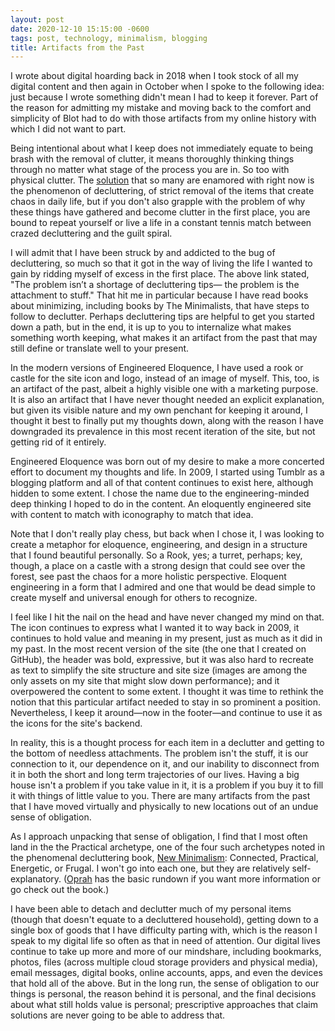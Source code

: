 ```yaml
---
layout: post
date: 2020-12-10 15:15:00 -0600
tags: post, technology, minimalism, blogging
title: Artifacts from the Past
---
```


I wrote about digital hoarding back in 2018 when I took stock of all my digital content and then again in October when I spoke to the following idea: just because I wrote something didn't mean I had to keep it forever. Part of the reason for admitting my mistake and moving back to the comfort and simplicity of Blot had to do with those artifacts from my online history with which I did not want to part. 

Being intentional about what I keep does not immediately equate to being brash with the removal of clutter, it means thoroughly thinking things through no matter what stage of the process you are in. So too with physical clutter. The [solution](https://www.theminimalists.com/solution/) that so many are enamored with right now is the phenomenon of decluttering, of strict removal of the items that create chaos in daily life, but if you don't also grapple with the problem of why these things have gathered and become clutter in the first place, you are bound to repeat yourself or live a life in a constant tennis match between crazed decluttering and the guilt spiral.

I will admit that I have been struck by and addicted to the bug of decluttering, so much so that it got in the way of living the life I wanted to gain by ridding myself of excess in the first place. The above link stated, "The problem isn’t a shortage of decluttering tips— the problem is the attachment to stuff." That hit me in particular because I have read books about minimizing, including books by The Minimalists, that have steps to follow to declutter. Perhaps decluttering tips are helpful to get you started down a path, but in the end, it is up to you to internalize what makes something worth keeping, what makes it an artifact from the past that may still define or translate well to your present.

In the modern versions of Engineered Eloquence, I have used a rook or castle for the site icon and logo, instead of an image of myself. This, too, is an artifact of the past, albeit a highly visible one with a marketing purpose. It is also an artifact that I have never thought needed an explicit explanation, but given its visible nature and my own penchant for keeping it around, I thought it best to finally put my thoughts down, along with the reason I have downgraded its prevalence in this most recent iteration of the site, but not getting rid of it entirely.

Engineered Eloquence was born out of my desire to make a more concerted effort to document my thoughts and life. In 2009, I started using Tumblr as a blogging platform and all of that content continues to exist here, although hidden to some extent. I chose the name due to the engineering-minded  deep thinking I hoped to do in the content. An eloquently engineered site with content to match with iconography to match that idea.

Note that I don't really play chess, but back when I chose it, I was looking to create a metaphor for eloquence, engineering, and design in a structure that I found beautiful personally. So a Rook, yes; a turret, perhaps; key, though, a place on a castle with a strong design that could see over the forest, see past the chaos for a more holistic perspective. Eloquent engineering in a form that I admired and one that would be dead simple to create myself and universal enough for others to recognize.

I feel like I hit the nail on the head and have never changed my mind on that. The icon continues to express what I wanted it to way back in 2009, it continues to hold value and meaning in my present, just as much as it did in my past. In the most recent version of the site (the one that I created on GitHub), the header was bold, expressive, but it was also hard to recreate as text to simplify the site structure and site size (images are among the only assets on my site that might slow down performance); and it overpowered the content to some extent. I thought it was time to rethink the notion that this particular artifact needed to stay in so prominent a position. Nevertheless, I keep it around—now in the footer—and continue to use it as the icons for the site's backend.

In reality, this is a thought process for each item in a declutter and getting to the bottom of needless attachments. The problem isn't the stuff, it is our connection to it, our dependence on it, and our inability to disconnect from it in both the short and long term trajectories of our lives. Having a big house isn't a problem if you take value in it, it is a problem if you buy it to fill it with things of little value to you. There are many artifacts from the past that I have moved virtually and physically to new locations out of an undue sense of obligation.

As I approach unpacking that sense of obligation, I find that I most often land in the the Practical archetype, one of the four such archetypes noted in the phenomenal decluttering book, [New Minimalism](http://www.newminimalism.com/the-books): Connected, Practical, Energetic, or Frugal. I won't go into each one, but they are relatively self-explanatory. ([Oprah](http://www.oprah.com/home/what-your-clutter-is-trying-to-tell-you/all) has the basic rundown if you want more information or go check out the book.)

I have been able to detach and declutter much of my personal items (though that doesn't equate to a decluttered household), getting down to a single box of goods that I have difficulty parting with, which is the reason I speak to my digital life so often as that in need of attention. Our digital lives continue to take up more and more of our mindshare, including bookmarks, photos, files (across multiple cloud storage providers and physical media), email messages, digital books, online accounts, apps, and even the devices that hold all of the above. But in the long run, the sense of obligation to our things is personal, the reason behind it is personal, and the final decisions about what still holds value is personal; prescriptive approaches that claim solutions are never going to be able to address that.

